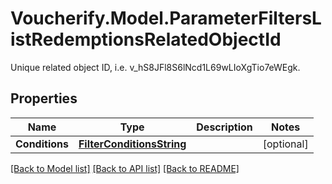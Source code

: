 # Voucherify.Model.ParameterFiltersListRedemptionsRelatedObjectId
Unique related object ID, i.e. v_hS8JFl8S6lNcd1L69wLIoXgTio7eWEgk.

## Properties

Name | Type | Description | Notes
------------ | ------------- | ------------- | -------------
**Conditions** | [**FilterConditionsString**](FilterConditionsString.md) |  | [optional] 

[[Back to Model list]](../../README.md#documentation-for-models) [[Back to API list]](../../README.md#documentation-for-api-endpoints) [[Back to README]](../../README.md)

